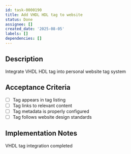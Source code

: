 ```yaml
---
id: task-0000190
title: Add VHDL HDL tag to website
status: Done
assignee: []
created_date: '2025-08-05'
labels: []
dependencies: []
---
```


## Description

Integrate VHDL HDL tag into personal website tag system

## Acceptance Criteria

- [ ] Tag appears in tag listing
- [ ] Tag links to relevant content
- [ ] Tag metadata is properly configured
- [ ] Tag follows website design standards

## Implementation Notes

VHDL tag integration completed
